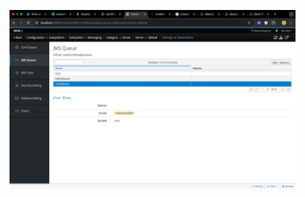 ![Stock Trading System Screenshot](https://github.com/HJHitesh/Stock-Trading-System_EJB_J2EE/blob/master/Screenshot%202025-03-23%20at%2014.09.15.png)
